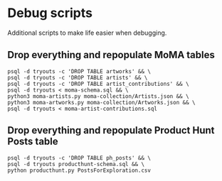 # Debug scripts

Additional scripts to make life easier when debugging.

## Drop everything and repopulate MoMA tables

```
psql -d tryouts -c 'DROP TABLE artworks' && \
psql -d tryouts -c 'DROP TABLE artists' && \
psql -d tryouts -c 'DROP TABLE artist_contributions' && \
psql -d tryouts < moma-schema.sql && \
python3 moma-artists.py moma-collection/Artists.json && \
python3 moma-artworks.py moma-collection/Artworks.json && \
psql -d tryouts < moma-artist-contributions.sql
```

## Drop everything and repopulate Product Hunt Posts table

```
psql -d tryouts -c 'DROP TABLE ph_posts' && \
psql -d tryouts producthunt-schema.sql && \
python producthunt.py PostsForExploration.csv
```
